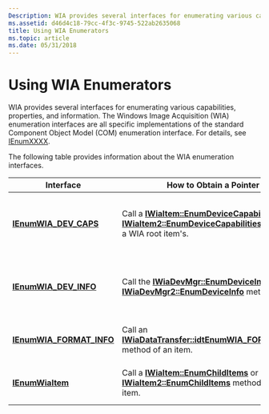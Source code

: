 ```yaml
---
Description: WIA provides several interfaces for enumerating various capabilities, properties, and information.
ms.assetid: d46d4c18-79cc-4f3c-9745-522ab2635068
title: Using WIA Enumerators
ms.topic: article
ms.date: 05/31/2018
---
```


# Using WIA Enumerators

WIA provides several interfaces for enumerating various capabilities, properties, and information. The Windows Image Acquisition (WIA) enumeration interfaces are all specific implementations of the standard Component Object Model (COM) enumeration interface. For details, see [IEnumXXXX](https://msdn.microsoft.com/library/ms680089(VS.85).aspx).

The following table provides information about the WIA enumeration interfaces. 

| Interface                                                   | How to Obtain a Pointer                                                                                                                                                                                    | Used For                                                                                                                             |
|-------------------------------------------------------------|------------------------------------------------------------------------------------------------------------------------------------------------------------------------------------------------------------|--------------------------------------------------------------------------------------------------------------------------------------|
| [**IEnumWIA\_DEV\_CAPS**](/windows/desktop/api/wia_xp/nn-wia_xp-ienumwia_dev_caps)       | Call a [**IWiaItem::EnumDeviceCapabilities**](/windows/desktop/api/wia_xp/nf-wia_xp-iwiaitem-enumdevicecapabilities) or [**IWiaItem2::EnumDeviceCapabilities**](-wia-iwiaitem2-enumdevicecapabilities.md) method of a WIA root item's. | Enumerates the capabilities of a WIA hardware device, such as device commands and events.                                            |
| [**IEnumWIA\_DEV\_INFO**](/windows/desktop/api/wia_xp/nn-wia_xp-ienumwia_dev_info)       | Call the [**IWiaDevMgr::EnumDeviceInfo**](/windows/desktop/api/wia_xp/nf-wia_xp-iwiadevmgr-enumdeviceinfo) or [**IWiaDevMgr2::EnumDeviceInfo**](-wia-iwiadevmgr2-enumdeviceinfo.md) method.                                            | Enumerates available WIA devices, and provides pointers to their [**IWiaPropertyStorage**](/windows/desktop/api/wia_xp/nn-wia_xp-iwiapropertystorage) interfaces. |
| [**IEnumWIA\_FORMAT\_INFO**](/windows/desktop/api/wia_xp/nn-wia_xp-ienumwia_format_info) | Call an [**IWiaDataTransfer::idtEnumWIA\_FORMAT\_INFO**](/windows/desktop/api/wia_xp/nf-wia_xp-iwiadatatransfer-idtenumwia_format_info) method of an item.                                                                              | Enumerates all image format information that a WIA item provides.                                                                    |
| [**IEnumWiaItem**](/windows/desktop/api/wia_xp/nn-wia_xp-ienumwiaitem)                   | Call a [**IWiaItem::EnumChildItems**](/windows/desktop/api/wia_xp/nf-wia_xp-iwiaitem-enumchilditems) or [**IWiaItem2::EnumChildItems**](-wia-iwiaitem2-enumchilditems.md) method of WIA item.                                          | Enumerates the child items of a WIA item that represents either a device or a folder.                                                |



 

 

 



